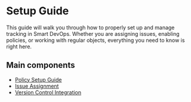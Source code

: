 # Setup Guide 
This guide will walk you through how to properly set up and manage tracking in Smart DevOps. Whether you are assigning issues, enabling policies, or working with regular objects, everything you need to know is right here.

## Main components
- [Policy Setup Guide](../setupguide/policymain/policysetupguide.md)
- [Issue Assignment](../setupguide/issueassignment.md)
- [Version Control Integration](../setupguide/integration.md)